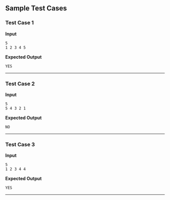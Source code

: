 ## Sample Test Cases

### Test Case 1
**Input**
```
5
1 2 3 4 5
```
**Expected Output**
```
YES
```

---

### Test Case 2
**Input**
```
5
5 4 3 2 1
```
**Expected Output**
```
NO
```

---

### Test Case 3
**Input**
```
5
1 2 3 4 4
```
**Expected Output**
```
YES
```

---